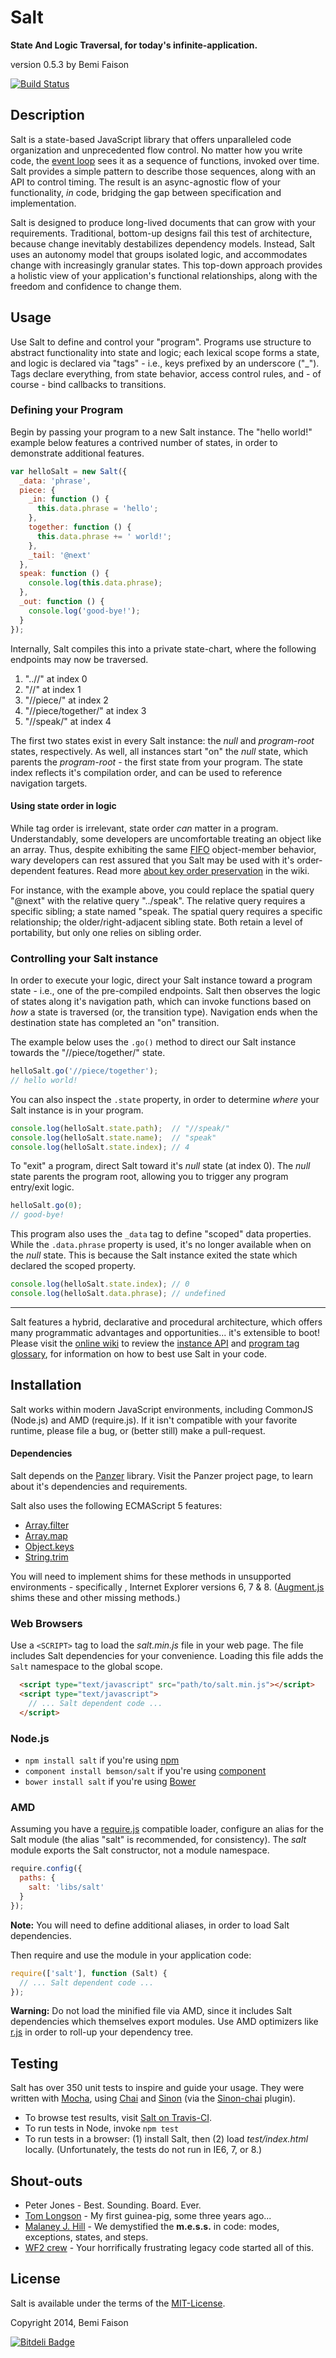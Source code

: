 # Salt

**State And Logic Traversal, for today's infinite-application.**

version 0.5.3
by Bemi Faison

[![Build Status](https://travis-ci.org/bemson/salt.png?branch=master)](https://travis-ci.org/bemson/salt)

## Description

Salt is a state-based JavaScript library that offers unparalleled code organization and unprecedented flow control. No matter how you write code, the [event loop](https://developer.mozilla.org/en-US/docs/Web/JavaScript/Guide/EventLoop#Event_loop) sees it as a sequence of functions, invoked over time. Salt provides a simple pattern to describe those sequences, along with an API to control timing. The result is an async-agnostic flow of your functionality, _in_ code, bridging the gap between specification and implementation.

Salt is designed to produce long-lived documents that can grow with your requirements. Traditional, bottom-up designs fail this test of architecture, because change inevitably destabilizes dependency models. Instead, Salt uses an autonomy model that groups isolated logic, and accommodates change with increasingly granular states. This top-down approach provides a holistic view of your application's functional relationships, along with the freedom and confidence to change them.


## Usage

Use Salt to define and control your "program". Programs use structure to abstract functionality into state and logic; each lexical scope forms a state, and logic is declared via "tags" - i.e., keys prefixed by an underscore ("_"). Tags declare everything, from state behavior, access control rules, and - of course - bind callbacks to transitions.


### Defining your Program

Begin by passing your program to a new Salt instance. The "hello world!" example below features a contrived number of states, in order to demonstrate additional features.

```js
var helloSalt = new Salt({
  _data: 'phrase',
  piece: {
    _in: function () {
      this.data.phrase = 'hello';
    },
    together: function () {
      this.data.phrase += ' world!';
    },
    _tail: '@next'
  },
  speak: function () {
    console.log(this.data.phrase);
  },
  _out: function () {
    console.log('good-bye!');
  }
});
```

Internally, Salt compiles this into a private state-chart, where the following endpoints may now be traversed.

  1. "..//" at index 0
  2. "//" at index 1
  3. "//piece/" at index 2
  4. "//piece/together/" at index 3
  5. "//speak/" at index 4

The first two states exist in every Salt instance: the _null_ and _program-root_ states, respectively. As well, all instances start "on" the _null_ state, which parents the _program-root_ - the first state from your program. The state index reflects it's compilation order, and can be used to reference navigation targets.

#### Using state order in logic

While tag order is irrelevant, state order _can_ matter in a program. Understandably, some developers are uncomfortable treating an object like an array. Thus, despite exhibiting the same [FIFO](http://en.wikipedia.org/wiki/FIFO) object-member behavior, wary developers can rest assured that you Salt may be used with it's order-dependent features. Read more [about key order preservation](https://github.com/bemson/salt/wiki/About-Key-Order-Preservation) in the wiki.

For instance, with the example above, you could replace the spatial query "@next" with the relative query "../speak". The relative query requires a specific sibling; a state named "speak. The spatial query requires a specific relationship; the older/right-adjacent sibling state. Both retain a level of portability, but only one relies on sibling order.


### Controlling your Salt instance

In order to execute your logic, direct your Salt instance toward a program state - i.e., one of the pre-compiled endpoints. Salt then observes the logic of states along it's navigation path, which can invoke functions based on _how_ a state is traversed (or, the transition type). Navigation ends when the destination state has completed an "on" transition.

The example below uses the `.go()` method to direct our Salt instance towards the "//piece/together/" state.

```js
helloSalt.go('//piece/together');
// hello world!
```

You can also inspect the `.state` property, in order to determine _where_ your Salt instance is in your program.

```js
console.log(helloSalt.state.path);  // "//speak/"
console.log(helloSalt.state.name);  // "speak"
console.log(helloSalt.state.index); // 4
```

To "exit" a program, direct Salt toward it's _null_ state (at index 0). The _null_ state parents the program root, allowing you to trigger any program entry/exit logic.

```js
helloSalt.go(0);
// good-bye!
```

This program also uses the `_data` tag to define "scoped" data properties. While the `.data.phrase` property is used, it's no longer available when on the _null_ state. This is because the Salt instance exited the state which declared the scoped property.

```js
console.log(helloSalt.state.index); // 0
console.log(helloSalt.data.phrase); // undefined
```

------

Salt features a hybrid, declarative and procedural architecture, which offers many programmatic advantages and opportunities... it's extensible to boot! Please visit the [online wiki](http://github.com/bemson/salt/wiki) to review the [instance API](https://github.com/bemson/salt/wiki/Salt-API) and [program tag glossary](https://github.com/bemson/salt/wiki/Program-Tags), for information on how to best use Salt in your code.


## Installation

Salt works within modern JavaScript environments, including CommonJS (Node.js) and AMD (require.js). If it isn't compatible with your favorite runtime, please file a bug, or (better still) make a pull-request.

#### Dependencies

Salt depends on the [Panzer](http://github.com/bemson/Panzer) library. Visit the Panzer project page, to learn about it's dependencies and requirements.

Salt also uses the following ECMAScript 5 features:
  * [Array.filter](https://developer.mozilla.org/docs/Web/JavaScript/Reference/Global_Objects/Array/filter)
  * [Array.map](https://developer.mozilla.org/docs/Web/JavaScript/Reference/Global_Objects/Array/map)
  * [Object.keys](https://developer.mozilla.org/docs/Web/JavaScript/Reference/Global_Objects/Object/keys)
  * [String.trim](https://developer.mozilla.org/docs/Web/JavaScript/Reference/Global_Objects/String/trim)

You will need to implement shims for these methods in unsupported environments - specifically , Internet Explorer versions 6, 7 & 8. ([Augment.js](http://augmentjs.com/) shims these and other missing methods.)

### Web Browsers

Use a `<SCRIPT>` tag to load the _salt.min.js_ file in your web page. The file includes Salt dependencies for your convenience. Loading this file adds the `Salt` namespace to the global scope.

```html
  <script type="text/javascript" src="path/to/salt.min.js"></script>
  <script type="text/javascript">
    // ... Salt dependent code ...
  </script>
```

### Node.js

  * `npm install salt` if you're using [npm](http://npmjs.org/)
  * `component install bemson/salt` if you're using [component](https://github.com/component/component)
  * `bower install salt` if you're using [Bower](http://bower.io)

### AMD

Assuming you have a [require.js](http://requirejs.org/) compatible loader, configure an alias for the Salt module (the alias "salt" is recommended, for consistency). The _salt_ module exports the Salt constructor, not a module namespace.

```js
require.config({
  paths: {
    salt: 'libs/salt'
  }
});
```

**Note:** You will need to define additional aliases, in order to load Salt dependencies.

Then require and use the module in your application code:

```js
require(['salt'], function (Salt) {
  // ... Salt dependent code ...
});
```

**Warning:** Do not load the minified file via AMD, since it includes Salt dependencies which themselves export modules. Use AMD optimizers like [r.js](https://github.com/jrburke/r.js/) in order to roll-up your dependency tree.

## Testing

Salt has over 350 unit tests to inspire and guide your usage. They were written with [Mocha](http://visionmedia.github.io/mocha), using [Chai](http://chaijs.com/) and [Sinon](http://sinonjs.org) (via the [Sinon-chai](http://chaijs.com/plugins/sinon-chai) plugin).

  * To browse test results, visit [Salt on Travis-CI](https://travis-ci.org/bemson/salt).
  * To run tests in Node, invoke `npm test`
  * To run tests in a browser: (1) install Salt, then (2) load _test/index.html_ locally. (Unfortunately, the tests do not run in IE6, 7, or 8.)

## Shout-outs

  * Peter Jones - Best. Sounding. Board. Ever.
  * [Tom Longson](https://github.com/nym) - My first guinea-pig, some three years ago...
  * [Malaney J. Hill](https://github.com/malaney) - We demystified the **m.e.s.s.** in code: modes, exceptions, states, and steps.
  * [WF2 crew](https://github.com/wf2) - Your horrifically frustrating legacy code started all of this.

## License

Salt is available under the terms of the [MIT-License](http://en.wikipedia.org/wiki/MIT_License#License_terms).

Copyright 2014, Bemi Faison

[![Bitdeli Badge](https://d2weczhvl823v0.cloudfront.net/bemson/salt/trend.png)](https://bitdeli.com/free "Bitdeli Badge")

